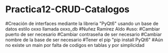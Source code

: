 # Practica12-CRUD-Catalogos
#Creación de interfaces mediante la libreria "PyQt6" usando un base de datos estilo oxxo llamada oxxo_db
#Nuñez Ramirez Aldo
#uso:
#Cambiar puerto de ser necesario
#Cambiar contraseña de ser necesario
#Cambiar nombre de la base de ser necesario
#Tener el pip "pip install PyQt6"
#Aún no existe un main por falta de codigos en tablas y por simplicidad
